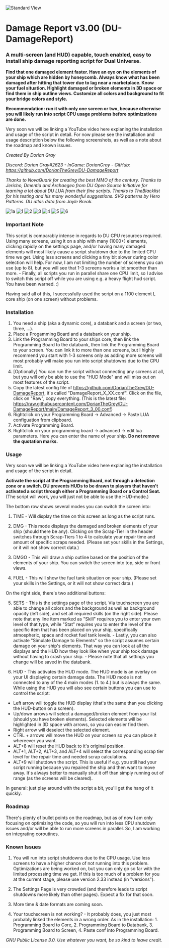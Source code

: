 
![Standard View](https://github.com/DorianTheGrey/DU-DamageReport/blob/main/img/DR_Logo1.png)

# Damage Report v3.00 (DU-DamageReport)

### A multi-screen (and HUD) capable, touch enabled, easy to install ship damage reporting script for **Dual Universe**.

**Find that one damaged element faster. Have an eye on the elements of your ship which are hidden by honeycomb. Always know what has been damaged after hitting that tower due to lag near a marketplace. Know your fuel situation. Highlight damaged or broken elements in 3D space or find them in ship outline views. Customize all colors and background to fit your bridge colors and style.**

**Recommendation: run it with only one screen or two, because otherwise you will likely run into script CPU usage problems before optimizations are done.**

Very soon we will be linking a YouTube video here explaning the installation and usage of the script in detail. For now please see the installation and usage description below the following screenshots, as well as a note about the roadmap and known issues.

*Created By Dorian Gray*

*Discord: Dorian Gray#2623 - InGame: DorianGray - GitHub: https://github.com/DorianTheGrey/DU-DamageReport*

*Thanks to NovaQuark for creating the best MMO of the century. Thanks to Jericho, Dmentia and Archaegeo from DU Open Source Initiative for learning a lot about DU LUA from their fine scripts. Thanks to TheBlacklist for his testing and his many wonderful suggestions. SVG patterns by Hero Patterns. DU atlas data from Jayle Break.*

![1a](https://github.com/DorianTheGrey/DU-DamageReport/blob/main/img/1a.png)
![1](https://github.com/DorianTheGrey/DU-DamageReport/blob/main/img/1.png)
![2](https://github.com/DorianTheGrey/DU-DamageReport/blob/main/img/2.png)
![3](https://github.com/DorianTheGrey/DU-DamageReport/blob/main/img/3.png)
![4](https://github.com/DorianTheGrey/DU-DamageReport/blob/main/img/4.png)
![5](https://github.com/DorianTheGrey/DU-DamageReport/blob/main/img/5.png)
![6](https://github.com/DorianTheGrey/DU-DamageReport/blob/main/img/6.png)

### Important Note

This script is comparably intense in regards to DU CPU resources required. Using many screens, using it on a ship with many (1000+) elements, clicking rapidly on the settings page, and/or having many damaged elements will most likely cause a script shutdown due to the limited CPU time we get. Using less screens and clicking a tiny bit slower during color selection will help. For now, I am not limiting the number of screens you can use (up to 8), but you will see that 1-3 screens works a lot smoother than more. - Finally, all scripts you run in parallel share one CPU limit, so I advise to switch this script off while you are using e.g. a heavy flight hud script. You have been warned. :)

Having said all of this, I successfully used the script on a 1100 element L core ship (on one screen) without problems.

### Installation

1. You need a ship (aka a dynamic core), a databank and a screen (or two, three, ...).
2. Place a Progamming Board and a databank on your ship.
3. Link the Programming Board to your ships core, then link the Programming Board to the databank, then link the Programming Board to your screen. You can link it to more than one screens, but I highly recommend you start with 1-3 screens only as adding more screens will most probably will make you run into script shutdowns due to the CPU limit.
4. [Optionally] You can run the script without connecting any screens at all, but you will only be able to use the "HUD Mode" and will miss out on most features of the script.
5. Copy the latest config file of https://github.com/DorianTheGrey/DU-DamageReport, it's called "DamageReport_X_XX.conf". Click on the file, click on "Raw", copy everything. (This is the latest file: https://raw.githubusercontent.com/DorianTheGrey/DU-DamageReport/main/DamageReport_3_00.conf)
6. Rightclick on your Programming Board -> Advanced -> Paste LUA configuation from clipboard.
7. Activate Programming Board.
8. Rightclick on your programming board -> advanced -> edit lua parameters. Here you can enter the name of your ship. **Do not remove the quotation marks.**

### Usage

Very soon we will be linking a YouTube video here explaning the installation and usage of the script in detail.

**Activate the script at the Programming Board, not through a detection zone or a switch. DU prevents HUDs to be drawn to players that haven't activated a script through either a Programming Board or a Control Seat.** (The script will work, you will just not be able to use the HUD-mode.)

The bottom row shows several modes you can switch the screen into:

1. TIME - Will display the time on this screen as long as the script runs.

2. DMG - This mode displays the damaged and broken elements of your ship (should there be any). Clicking on the Scrap-Tier in the header switches through Scrap-Tiers 1 to 4 to calculate your repair time and amount of specific scraps needed. (Please set your skills in the Settings, or it will not show correct data.)

3. DMGO - This will draw a ship outline based on the position of the elements of your ship. You can switch the screen into top, side or front views.

4. FUEL - This will show the fuel tank situation on your ship. (Please set your skills in the Settings, or it will not show correct data.)

On the right side, there's two additional buttons:

5. SETS - This is the settings page of the script. Via touchscreen you are able to change all colors and the background as well as background opacity (left side), and set all required skills (on the right side). Please note that any line item marked as "Skill" requires you to enter your own level of that type, while "Stat" requires you to enter the level of the specific item that has been placed on your ship, specifically atmospheric, space and rocket fuel tank levels. - Lastly, you can also activate "Simulate Damage to Elements" so the script assumes certain damage on your ship's elements. That way you can look at all the displays and the HUD how they look like when your ship took damage without having to crash your ship. - Please note that all settings you change will be saved in the databank.

6. HUD - This activates the HUD mode. The HUD mode is an overlay on your UI displaying certain damage data. The HUD mode is not connected to any of the 4 main modes (1. to 4.) but is always the same. While using the HUD you will also see certain buttons you can use to control the script:

* Left arrow will toggle the HUD display (that's the same than you clicking the HUD-button on a screen).
* Up/down arrows will select a damaged/broken element from your list (should you have broken elements). Selected elements will be highlighted in 3D space with arrows, so you can easier find them.
* Right arrow will deselect the selected element.
* CTRL + arrows will move the HUD on your screen so you can place it whereever you want.
* ALT+8 will reset the HUD back to it's original position.
* ALT+1, ALT+2, ALT+3, and ALT+4 will select the corresponding scrap tier level for the repair time and needed scrap calculations.
* ALT+9 will shutdown the script. This is useful if e.g. you still had your script running because you repaired the ship and then want to move away. It's always better to manually shut it off than simply running out of range (as the screens will be cleared).

In general: just play around with the script a bit, you'll get the hang of it quickly.

### Roadmap

There's plenty of bullet points on the roadmap, but as of now I am only focusing on optimizing the code, so you will run into less CPU shutdown issues and/or will be able to run more screens in parallel. So, I am working on integrating coroutines.

### Known Issues

1. You will run into script shutdowns due to the CPU usage. Use less screens to have a higher chance of not running into this problem. Optimizations are being worked on, but you can only go so far with the limited processing time we get. If this is too much of a problem for you at the current stage, please use version 2.33 instead (in "versions").

2. The Settings Page is very crowded (and therefore leads to script shutdowns more likely than other pages). Expect a fix for that soon.

3. More time & date formats are coming soon.

4. Your touchscreen is not working? - It probably does, you just most probably linked the elements in a wrong order. As in the installation: 1. Programming Board to Core, 2. Programming Board to Databank, 3. Programming Board to Screen, 4. Paste conf into Programming Board.

*GNU Public License 3.0. Use whatever you want, be so kind to leave credit.*
